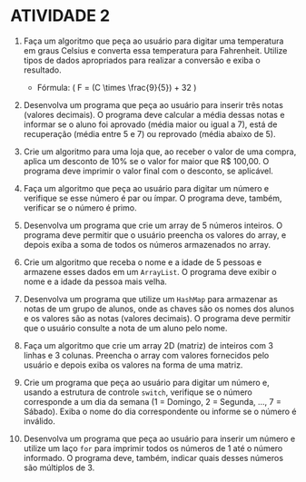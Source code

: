 # ATIVIDADE 2

1. Faça um algoritmo que peça ao usuário para digitar uma temperatura em graus Celsius e converta essa temperatura para Fahrenheit. Utilize tipos de dados apropriados para realizar a conversão e exiba o resultado.
   - Fórmula: \( F = (C \times \frac{9}{5}) + 32 \)

2. Desenvolva um programa que peça ao usuário para inserir três notas (valores decimais). O programa deve calcular a média dessas notas e informar se o aluno foi aprovado (média maior ou igual a 7), está de recuperação (média entre 5 e 7) ou reprovado (média abaixo de 5).

3. Crie um algoritmo para uma loja que, ao receber o valor de uma compra, aplica um desconto de 10% se o valor for maior que R$ 100,00. O programa deve imprimir o valor final com o desconto, se aplicável.

4. Faça um algoritmo que peça ao usuário para digitar um número e verifique se esse número é par ou ímpar. O programa deve, também, verificar se o número é primo.

5. Desenvolva um programa que crie um array de 5 números inteiros. O programa deve permitir que o usuário preencha os valores do array, e depois exiba a soma de todos os números armazenados no array.

6. Crie um algoritmo que receba o nome e a idade de 5 pessoas e armazene esses dados em um `ArrayList`. O programa deve exibir o nome e a idade da pessoa mais velha.

7. Desenvolva um programa que utilize um `HashMap` para armazenar as notas de um grupo de alunos, onde as chaves são os nomes dos alunos e os valores são as notas (valores decimais). O programa deve permitir que o usuário consulte a nota de um aluno pelo nome.

8. Faça um algoritmo que crie um array 2D (matriz) de inteiros com 3 linhas e 3 colunas. Preencha o array com valores fornecidos pelo usuário e depois exiba os valores na forma de uma matriz.

9. Crie um programa que peça ao usuário para digitar um número e, usando a estrutura de controle `switch`, verifique se o número corresponde a um dia da semana (1 = Domingo, 2 = Segunda, ..., 7 = Sábado). Exiba o nome do dia correspondente ou informe se o número é inválido.

10. Desenvolva um programa que peça ao usuário para inserir um número e utilize um laço `for` para imprimir todos os números de 1 até o número informado. O programa deve, também, indicar quais desses números são múltiplos de 3.